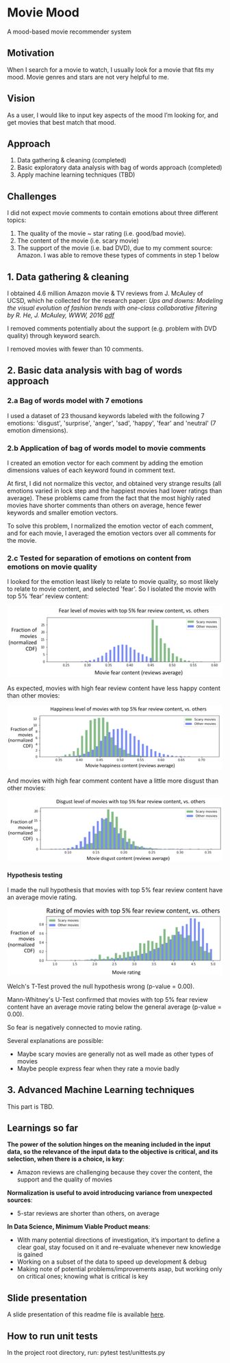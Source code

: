 # Movie Mood

A mood-based movie recommender system

## Motivation

When I search for a movie to watch, I usually look for a movie that fits my mood. Movie genres and stars are not very helpful to me.

## Vision

As a user, I would like to input key aspects of the mood I’m looking for, and get movies that best match that mood.

## Approach

1. Data gathering & cleaning (completed)
2. Basic exploratory data analysis with bag of words approach (completed)
3. Apply machine learning techniques (TBD)

## Challenges

I did not expect movie comments to contain emotions about three different topics:

1. The quality of the movie ~ star rating (i.e. good/bad movie).
2. The content of the movie (i.e. scary movie)
3. The support of the movie (i.e. bad DVD), due to my comment source: Amazon. I was able to remove these types of comments in step 1 below

## 1. Data gathering & cleaning

I obtained 4.6 million Amazon movie & TV reviews from J. McAuley of UCSD, which he collected for the research paper: *Ups and downs: Modeling the visual evolution of fashion trends with one-class collaborative filtering
by R. He, J. McAuley, WWW, 2016 [pdf](http://cseweb.ucsd.edu/~jmcauley/pdfs/www16a.pdf)*

I removed comments potentially about the support (e.g. problem with DVD quality) through keyword search.

I removed movies with fewer than 10 comments.

## 2. Basic data analysis with bag of words approach

### 2.a Bag of words model with 7 emotions

I used a dataset of 23 thousand keywords labeled with the following 7 emotions: 'disgust', 'surprise', 'anger', 'sad', 'happy', 'fear' and 'neutral' (7 emotion dimensions).

### 2.b Application of bag of words model to movie comments

I created an emotion vector for each comment by adding the emotion dimensions values of each keyword found in comment text.

At first, I did not normalize this vector, and obtained very strange results (all emotions varied in lock step and the happiest movies had lower ratings than average). These problems came from the fact that the most highly rated movies have shorter comments than others on average, hence fewer keywords and smaller emotion vectors.

To solve this problem, I normalized the emotion vector of each comment, and for each movie, I averaged the emotion vectors over all comments for the movie.

### 2.c Tested for separation of emotions on content from emotions on movie quality

I looked for the emotion least likely to relate to movie quality, so most likely to relate to movie content, and selected 'fear'. So I isolated the movie with top 5% ‘fear’ review content:

![Fear level of movies with top 5% fear review content, vs. others](./images/fear_level.png)

As expected, movies with high fear review content have less happy content than other movies:

![Happiness level of movies with top 5% fear review content, vs. others](./images/happiness_level.png)

And movies with high fear comment content have a little more disgust than other movies:

![Disgust level of movies with top 5% fear review content, vs. others](./images/disgust_level.png)

#### Hypothesis testing

I made the null hypothesis that movies with top 5% fear review content have an average movie rating.

![Rating of movies with top 5% fear review content, vs. others](./images/rating_fear.png)

Welch's T-Test proved the null hypothesis wrong (p-value = 0.00).

Mann-Whitney's U-Test confirmed that movies with top 5% fear review content have an average movie rating below the general average (p-value = 0.00).

So fear is negatively connected to movie rating.

Several explanations are possible:

* Maybe scary movies are generally not as well made as other types of movies
* Maybe people express fear when they rate a movie badly

## 3. Advanced Machine Learning techniques

This part is TBD.

## Learnings so far

**The power of the solution hinges on the meaning included in the input data, so the relevance of the input data to the objective is critical, and its selection, when there is a choice, is key**:

* Amazon reviews are challenging because they cover the content, the support and the quality of movies

**Normalization is useful to avoid introducing variance from unexpected sources**:

* 5-star reviews are shorter than others, on average

**In Data Science, Minimum Viable Product means**:

* With many potential directions of investigation, it’s important to define a clear goal, stay focused on it and re-evaluate whenever new knowledge is gained
* Working on a subset of the data to speed up development & debug
* Making note of potential problems/improvements asap, but working only on critical ones; knowing what is critical is key

## Slide presentation

A slide presentation of this readme file is available [here](https://drive.google.com/file/d/1p54SV5ERHJ8YivaocwmhvxZfILem1hSh/view?usp=sharing).

## How to run unit tests

In the project root directory, run: pytest test/unittests.py
